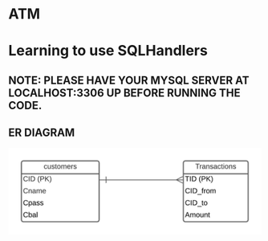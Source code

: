 # ATM
# Learning to use SQLHandlers
## NOTE: PLEASE HAVE YOUR MYSQL SERVER AT LOCALHOST:3306 UP BEFORE RUNNING THE CODE.
## ER DIAGRAM
![alt Screenshot](https://github.com/Ankith-Cirgir/ATM/blob/master/ERD.jpeg "Screenshot1")
